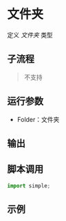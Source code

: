 # 文件夹 
定义 *文件夹* 类型

## 子流程
> 不支持


## 运行参数

* Folder：文件夹


## 输出

    


## 脚本调用

```python
import simple;

```

## 示例